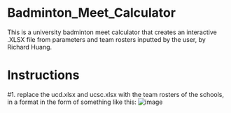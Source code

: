 # Badminton_Meet_Calculator
  This is a university badminton meet calculator that creates an interactive .XLSX file from parameters and team rosters inputted by the user, by Richard Huang.
# Instructions
#1.
replace the ucd.xlsx and ucsc.xlsx with the team rosters of the schools, in a format in the form of something like this:
![image](https://github.com/Sakidoe/Badminton_Meet_Calculator/assets/114327608/a7b267f5-6bc4-4611-94c2-c8b3d9a95b0e)

